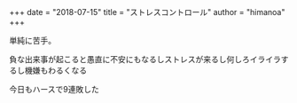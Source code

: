 +++
date = "2018-07-15"
title = "ストレスコントロール"
author = "himanoa"
+++

単純に苦手。

負な出来事が起こると愚直に不安にもなるしストレスが来るし何しろイライラするし機嫌もわるくなる

今日もハースで9連敗した
